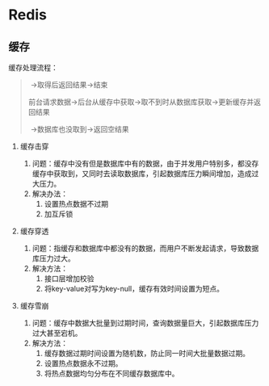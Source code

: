 # Redis

## 缓存

缓存处理流程：

> ​													->取得后返回结果->结束
>
> 前台请求数据->后台从缓存中获取->取不到时从数据库获取->更新缓存并返回结果
>
> ​													->数据库也没取到->返回空结果

1. 缓存击穿

   1. 问题：缓存中没有但是数据库中有的数据，由于并发用户特别多，都没存缓存中获取到，又同时去读取数据库，引起数据库压力瞬间增加，造成过大压力。
   2. 解决办法：
      1. 设置热点数据不过期
      2. 加互斥锁

2. 缓存穿透

   1. 问题：指缓存和数据库中都没有的数据，而用户不断发起请求，导致数据库压力过大。
   2. 解决方法：
      1. 接口层增加校验
      2. 将key-value对写为key-null，缓存有效时间设置为短点。

3. 缓存雪崩

   1. 问题：缓存中数据大批量到过期时间，查询数据量巨大，引起数据库压力过大甚至宕机。
   2. 解决方法：
      1. 缓存数据过期时间设置为随机数，防止同一时间大批量数据过期。
      2. 设置热点数据永不过期。
      3. 将热点数据均匀分布在不同缓存数据库中。

   